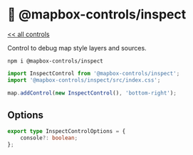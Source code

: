 # 🐞 @mapbox-controls/inspect

[<< all controls](/README.md)

Control to debug map style layers and sources.

```
npm i @mapbox-controls/inspect
```

```js
import InspectControl from '@mapbox-controls/inspect';
import '@mapbox-controls/inspect/src/index.css';

map.addControl(new InspectControl(), 'bottom-right');
```

## Options

```ts
export type InspectControlOptions = {
	console?: boolean;
};
```